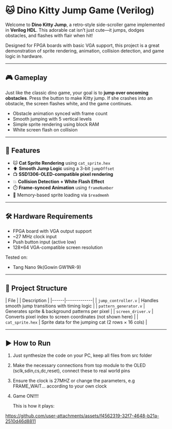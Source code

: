 # 🐱 Dino Kitty Jump Game (Verilog)

Welcome to **Dino Kitty Jump**, a retro-style side-scroller game implemented in **Verilog HDL**. This adorable cat isn’t just cute—it jumps, dodges obstacles, and flashes with flair when hit!

Designed for FPGA boards with basic VGA support, this project is a great demonstration of sprite rendering, animation, collision detection, and game logic in hardware.

---

## 🎮 Gameplay

Just like the classic dino game, your goal is to **jump over oncoming obstacles**. Press the button to make Kitty jump. If she crashes into an obstacle, the screen flashes white, and the game continues.

- Obstacle animation synced with frame count
- Smooth jumping with 5 vertical levels
- Simple sprite rendering using block RAM
- White screen flash on collision

---

## 🧠 Features

- 🐱 **Cat Sprite Rendering** using `cat_sprite.hex`
- ⬆️ **Smooth Jump Logic** using a 3-bit `jumpOffset`
- 📺 **SSD1306-OLED-compatible pixel rendering**
- 💥 **Collision Detection + White Flash Effect**
- ⏱️ **Frame-synced Animation** using `frameNumber`
- 💾 Memory-based sprite loading via `$readmemh`

---

## 🛠️ Hardware Requirements

- FPGA board with VGA output support  
- ~27 MHz clock input  
- Push button input (active low)  
- 128×64 VGA-compatible screen resolution

Tested on:
- Tang Nano 9k(Gowin GW1NR-9)

---

## 🧩 Project Structure

| File |               | Description |
|------|-------------|
| `jump_controller.v` | Handles smooth jump transitions with timing logic |
| `pattern_generator.v` | Generates sprite & background patterns per pixel |
| `screen_driver.v` | Converts pixel index to screen coordinates (not shown here) |
| `cat_sprite.hex` | Sprite data for the jumping cat (2 rows × 16 cols) |

---

## ▶️ How to Run

1. Just synthesize the code on your PC, keep all files from src folder
2. Make the necessary connections from top module to the OLED (sclk,sdin,cs,dc,reset), connect these to real world pins
3. Ensure the clock is 27MHZ or change the parameters, e.g FRAME_WAIT... according to your own clock
4. Game ON!!!!


   This is how it plays:

https://github.com/user-attachments/assets/f4562319-32f7-4648-b21a-2510d46d8811


